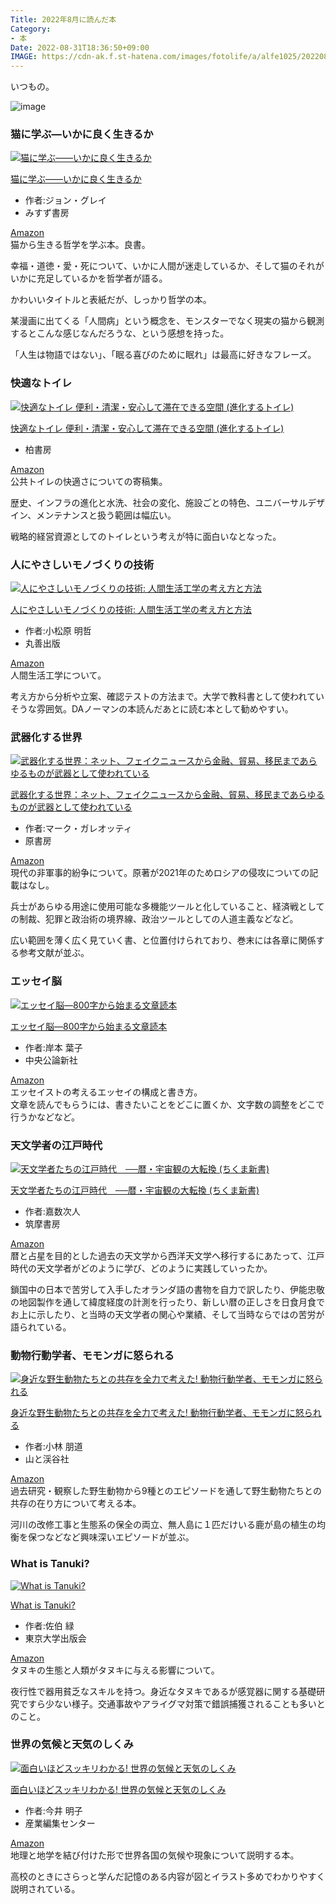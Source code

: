 ```yaml
---
Title: 2022年8月に読んだ本
Category:
- 本
Date: 2022-08-31T18:36:50+09:00
IMAGE: https://cdn-ak.f.st-hatena.com/images/fotolife/a/alfe1025/20220831/20220831140308.jpg
---
```


いつもの。


![image](https://cdn-ak.f.st-hatena.com/images/fotolife/a/alfe1025/20220831/20220831140308.jpg)



### 猫に学ぶ―いかに良く生きるか

<div class="external-link-detail"><a href="https://www.amazon.co.jp/dp/462209049X?tag=ab1025-22&amp;linkCode=osi&amp;th=1&amp;psc=1" class="external-link-detail-image-link" target="_blank" rel="noopener"><img src="https://m.media-amazon.com/images/I/510hrSwBc+L._SL500_.jpg" class="external-link-detail-image" alt="猫に学ぶ――いかに良く生きるか" title="猫に学ぶ――いかに良く生きるか"></a>
<div class="external-link-detail-info">
<p class="external-link-detail-title"><a href="https://www.amazon.co.jp/dp/462209049X?tag=ab1025-22&amp;linkCode=osi&amp;th=1&amp;psc=1" target="_blank" rel="noopener">猫に学ぶ――いかに良く生きるか</a>
<ul class="external-link-detail-meta">
<li><span class="external-link-detail-label">作者:</span>ジョン・グレイ</li>
<li>みすず書房</li>
</ul>
<a href="https://www.amazon.co.jp/dp/462209049X?tag=ab1025-22&amp;linkCode=osi&amp;th=1&amp;psc=1" class="asin-detail-buy" target="_blank" rel="noopener">Amazon</a></div>
</div>
猫から生きる哲学を学ぶ本。良書。

幸福・道徳・愛・死について、いかに人間が迷走しているか、そして猫のそれがいかに充足しているかを哲学者が語る。

かわいいタイトルと表紙だが、しっかり哲学の本。

某漫画に出てくる「人間病」という概念を、モンスターでなく現実の猫から観測するとこんな感じなんだろうな、という感想を持った。

「人生は物語ではない」、「眠る喜びのために眠れ」は最高に好きなフレーズ。



### 快適なトイレ

<div class="external-link-detail"><a href="https://www.amazon.co.jp/dp/4760154671?tag=ab1025-22&amp;linkCode=osi&amp;th=1&amp;psc=1" class="external-link-detail-image-link" target="_blank" rel="noopener"><img src="https://m.media-amazon.com/images/I/416pJG40zFL._SL500_.jpg" class="external-link-detail-image" alt="快適なトイレ 便利・清潔・安心して滞在できる空間 (進化するトイレ)" title="快適なトイレ 便利・清潔・安心して滞在できる空間 (進化するトイレ)"></a>
<div class="external-link-detail-info">
<p class="external-link-detail-title"><a href="https://www.amazon.co.jp/dp/4760154671?tag=ab1025-22&amp;linkCode=osi&amp;th=1&amp;psc=1" target="_blank" rel="noopener">快適なトイレ 便利・清潔・安心して滞在できる空間 (進化するトイレ)</a>
<ul class="external-link-detail-meta">
<li>柏書房</li>
</ul>
<a href="https://www.amazon.co.jp/dp/4760154671?tag=ab1025-22&amp;linkCode=osi&amp;th=1&amp;psc=1" class="asin-detail-buy" target="_blank" rel="noopener">Amazon</a></div>
</div>
公共トイレの快適さについての寄稿集。

歴史、インフラの進化と水洗、社会の変化、施設ごとの特色、ユニバーサルデザイン、メンテナンスと扱う範囲は幅広い。

戦略的経営資源としてのトイレという考えが特に面白いなとなった。



### 人にやさしいモノづくりの技術

<div class="external-link-detail"><a href="https://www.amazon.co.jp/dp/4621307118?tag=ab1025-22&amp;linkCode=osi&amp;th=1&amp;psc=1" class="external-link-detail-image-link" target="_blank" rel="noopener"><img src="https://m.media-amazon.com/images/I/41Y8YBCHjqL._SL500_.jpg" class="external-link-detail-image" alt="人にやさしいモノづくりの技術: 人間生活工学の考え方と方法" title="人にやさしいモノづくりの技術: 人間生活工学の考え方と方法"></a>
<div class="external-link-detail-info">
<p class="external-link-detail-title"><a href="https://www.amazon.co.jp/dp/4621307118?tag=ab1025-22&amp;linkCode=osi&amp;th=1&amp;psc=1" target="_blank" rel="noopener">人にやさしいモノづくりの技術: 人間生活工学の考え方と方法</a>
<ul class="external-link-detail-meta">
<li><span class="external-link-detail-label">作者:</span>小松原 明哲</li>
<li>丸善出版</li>
</ul>
<a href="https://www.amazon.co.jp/dp/4621307118?tag=ab1025-22&amp;linkCode=osi&amp;th=1&amp;psc=1" class="asin-detail-buy" target="_blank" rel="noopener">Amazon</a></div>
</div>
人間生活工学について。

考え方から分析や立案、確認テストの方法まで。大学で教科書として使われていそうな雰囲気。DAノーマンの本読んだあとに読む本として勧めやすい。



### 武器化する世界

<div class="external-link-detail"><a href="https://www.amazon.co.jp/dp/4562071923?tag=ab1025-22&amp;linkCode=osi&amp;th=1&amp;psc=1" class="external-link-detail-image-link" target="_blank" rel="noopener"><img src="https://m.media-amazon.com/images/I/41EAj2VC97L._SL500_.jpg" class="external-link-detail-image" alt="武器化する世界：ネット、フェイクニュースから金融、貿易、移民まであらゆるものが武器として使われている" title="武器化する世界：ネット、フェイクニュースから金融、貿易、移民まであらゆるものが武器として使われている"></a>
<div class="external-link-detail-info">
<p class="external-link-detail-title"><a href="https://www.amazon.co.jp/dp/4562071923?tag=ab1025-22&amp;linkCode=osi&amp;th=1&amp;psc=1" target="_blank" rel="noopener">武器化する世界：ネット、フェイクニュースから金融、貿易、移民まであらゆるものが武器として使われている</a>
<ul class="external-link-detail-meta">
<li><span class="external-link-detail-label">作者:</span>マーク・ガレオッティ</li>
<li>原書房</li>
</ul>
<a href="https://www.amazon.co.jp/dp/4562071923?tag=ab1025-22&amp;linkCode=osi&amp;th=1&amp;psc=1" class="asin-detail-buy" target="_blank" rel="noopener">Amazon</a></div>
</div>
現代の非軍事的紛争について。原著が2021年のためロシアの侵攻についての記載はなし。

兵士があらゆる用途に使用可能な多機能ツールと化していること、経済戦としての制裁、犯罪と政治術の境界線、政治ツールとしての人道主義などなど。

広い範囲を薄く広く見ていく書、と位置付けられており、巻末には各章に関係する参考文献が並ぶ。



### エッセイ脳

<div class="external-link-detail"><a href="https://www.amazon.co.jp/dp/4120041166?tag=ab1025-22&amp;linkCode=osi&amp;th=1&amp;psc=1" class="external-link-detail-image-link" target="_blank" rel="noopener"><img src="https://m.media-amazon.com/images/I/41r2M57gdVL._SL500_.jpg" class="external-link-detail-image" alt="エッセイ脳―800字から始まる文章読本" title="エッセイ脳―800字から始まる文章読本"></a>
<div class="external-link-detail-info">
<p class="external-link-detail-title"><a href="https://www.amazon.co.jp/dp/4120041166?tag=ab1025-22&amp;linkCode=osi&amp;th=1&amp;psc=1" target="_blank" rel="noopener">エッセイ脳―800字から始まる文章読本</a>
<ul class="external-link-detail-meta">
<li><span class="external-link-detail-label">作者:</span>岸本 葉子</li>
<li>中央公論新社</li>
</ul>
<a href="https://www.amazon.co.jp/dp/4120041166?tag=ab1025-22&amp;linkCode=osi&amp;th=1&amp;psc=1" class="asin-detail-buy" target="_blank" rel="noopener">Amazon</a></div>
</div>
エッセイストの考えるエッセイの構成と書き方。<br>文章を読んでもらうには、書きたいことをどこに置くか、文字数の調整をどこで行うかなどなど。



### 天文学者の江戸時代

<div class="external-link-detail"><a href="https://www.amazon.co.jp/dp/B01IHFLMSS?tag=ab1025-22&amp;linkCode=osi&amp;th=1&amp;psc=1" class="external-link-detail-image-link" target="_blank" rel="noopener"><img src="https://m.media-amazon.com/images/I/41uWsA1RaCL._SL500_.jpg" class="external-link-detail-image" alt="天文学者たちの江戸時代　──暦・宇宙観の大転換 (ちくま新書)" title="天文学者たちの江戸時代　──暦・宇宙観の大転換 (ちくま新書)"></a>
<div class="external-link-detail-info">
<p class="external-link-detail-title"><a href="https://www.amazon.co.jp/dp/B01IHFLMSS?tag=ab1025-22&amp;linkCode=osi&amp;th=1&amp;psc=1" target="_blank" rel="noopener">天文学者たちの江戸時代　──暦・宇宙観の大転換 (ちくま新書)</a>
<ul class="external-link-detail-meta">
<li><span class="external-link-detail-label">作者:</span>嘉数次人</li>
<li>筑摩書房</li>
</ul>
<a href="https://www.amazon.co.jp/dp/B01IHFLMSS?tag=ab1025-22&amp;linkCode=osi&amp;th=1&amp;psc=1" class="asin-detail-buy" target="_blank" rel="noopener">Amazon</a></div>
</div>
暦と占星を目的とした過去の天文学から西洋天文学へ移行するにあたって、江戸時代の天文学者がどのように学び、どのように実践していったか。

鎖国中の日本で苦労して入手したオランダ語の書物を自力で訳したり、伊能忠敬の地図製作を通して緯度経度の計測を行ったり、新しい暦の正しさを日食月食でお上に示したり、と当時の天文学者の関心や業績、そして当時ならではの苦労が語られている。



### 動物行動学者、モモンガに怒られる

<div class="external-link-detail"><a href="https://www.amazon.co.jp/dp/4635063143?tag=ab1025-22&amp;linkCode=osi&amp;th=1&amp;psc=1" class="external-link-detail-image-link" target="_blank" rel="noopener"><img src="https://m.media-amazon.com/images/I/51M+m3ediyL._SL500_.jpg" class="external-link-detail-image" alt="身近な野生動物たちとの共存を全力で考えた! 動物行動学者、モモンガに怒られる" title="身近な野生動物たちとの共存を全力で考えた! 動物行動学者、モモンガに怒られる"></a>
<div class="external-link-detail-info">
<p class="external-link-detail-title"><a href="https://www.amazon.co.jp/dp/4635063143?tag=ab1025-22&amp;linkCode=osi&amp;th=1&amp;psc=1" target="_blank" rel="noopener">身近な野生動物たちとの共存を全力で考えた! 動物行動学者、モモンガに怒られる</a>
<ul class="external-link-detail-meta">
<li><span class="external-link-detail-label">作者:</span>小林 朋道</li>
<li>山と渓谷社</li>
</ul>
<a href="https://www.amazon.co.jp/dp/4635063143?tag=ab1025-22&amp;linkCode=osi&amp;th=1&amp;psc=1" class="asin-detail-buy" target="_blank" rel="noopener">Amazon</a></div>
</div>
過去研究・観察した野生動物から9種とのエピソードを通して野生動物たちとの共存の在り方について考える本。

河川の改修工事と生態系の保全の両立、無人島に１匹だけいる鹿が島の植生の均衡を保つなどなど興味深いエピソードが並ぶ。



### What is Tanuki?

<div class="external-link-detail"><a href="https://www.amazon.co.jp/dp/4130633791?tag=ab1025-22&amp;linkCode=osi&amp;th=1&amp;psc=1" class="external-link-detail-image-link" target="_blank" rel="noopener"><img src="https://m.media-amazon.com/images/I/51cDk4okESL._SL500_.jpg" class="external-link-detail-image" alt="What is Tanuki?" title="What is Tanuki?"></a>
<div class="external-link-detail-info">
<p class="external-link-detail-title"><a href="https://www.amazon.co.jp/dp/4130633791?tag=ab1025-22&amp;linkCode=osi&amp;th=1&amp;psc=1" target="_blank" rel="noopener">What is Tanuki?</a>
<ul class="external-link-detail-meta">
<li><span class="external-link-detail-label">作者:</span>佐伯 緑</li>
<li>東京大学出版会</li>
</ul>
<a href="https://www.amazon.co.jp/dp/4130633791?tag=ab1025-22&amp;linkCode=osi&amp;th=1&amp;psc=1" class="asin-detail-buy" target="_blank" rel="noopener">Amazon</a></div>
</div>
タヌキの生態と人類がタヌキに与える影響について。

夜行性で器用貧乏なスキルを持つ。身近なタヌキであるが感覚器に関する基礎研究ですら少ない様子。交通事故やアライグマ対策で錯誤捕獲されることも多いとのこと。



### 世界の気候と天気のしくみ

<div class="external-link-detail"><a href="https://www.amazon.co.jp/dp/486311334X?tag=ab1025-22&amp;linkCode=osi&amp;th=1&amp;psc=1" class="external-link-detail-image-link" target="_blank" rel="noopener"><img src="https://m.media-amazon.com/images/I/51uy8J0xipL._SL500_.jpg" class="external-link-detail-image" alt="面白いほどスッキリわかる! 世界の気候と天気のしくみ" title="面白いほどスッキリわかる! 世界の気候と天気のしくみ"></a>
<div class="external-link-detail-info">
<p class="external-link-detail-title"><a href="https://www.amazon.co.jp/dp/486311334X?tag=ab1025-22&amp;linkCode=osi&amp;th=1&amp;psc=1" target="_blank" rel="noopener">面白いほどスッキリわかる! 世界の気候と天気のしくみ</a>
<ul class="external-link-detail-meta">
<li><span class="external-link-detail-label">作者:</span>今井 明子</li>
<li>産業編集センター</li>
</ul>
<a href="https://www.amazon.co.jp/dp/486311334X?tag=ab1025-22&amp;linkCode=osi&amp;th=1&amp;psc=1" class="asin-detail-buy" target="_blank" rel="noopener">Amazon</a></div>
</div>
地理と地学を結び付けた形で世界各国の気候や現象について説明する本。

高校のときにさらっと学んだ記憶のある内容が図とイラスト多めでわかりやすく説明されている。
